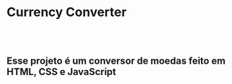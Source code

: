 <h1>Currency Converter</h1>
<br>
<br>
<h2>Esse projeto é um conversor de moedas feito em HTML, CSS e JavaScript</h2>
<img src=>
